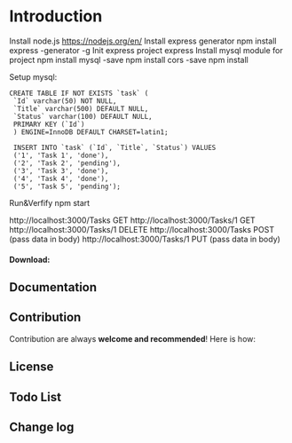Introduction
============
Install node.js https://nodejs.org/en/
Install express generator 
	npm install express -generator -g
Init express project
	express
Install mysql module for project
	npm install mysql -save
	npm install cors -save
	npm install

Setup mysql:
```
CREATE TABLE IF NOT EXISTS `task` (
 `Id` varchar(50) NOT NULL,
 `Title` varchar(500) DEFAULT NULL,
 `Status` varchar(100) DEFAULT NULL,
 PRIMARY KEY (`Id`)
 ) ENGINE=InnoDB DEFAULT CHARSET=latin1;
 
 INSERT INTO `task` (`Id`, `Title`, `Status`) VALUES
 ('1', 'Task 1', 'done'),
 ('2', 'Task 2', 'pending'),
 ('3', 'Task 3', 'done'),
 ('4', 'Task 4', 'done'),
 ('5', 'Task 5', 'pending');
```

Run&Verfify
	npm start
	
http://localhost:3000/Tasks 	GET
http://localhost:3000/Tasks/1 	GET
http://localhost:3000/Tasks/1 	DELETE
http://localhost:3000/Tasks 	POST (pass data in body)
http://localhost:3000/Tasks/1 	PUT (pass data in body)
 
#### Download:



Documentation
-------------

Contribution
------------
Contribution are always **welcome and recommended**! Here is how:


License
-------

Todo List
---------



Change log
----------

